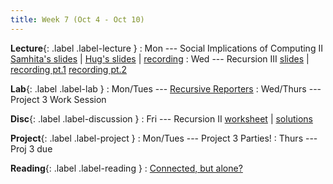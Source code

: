 ```yaml
---
title: Week 7 (Oct 4 - Oct 10)
---
```


**Lecture**{: .label .label-lecture }
: Mon --- Social Implications of Computing II [Samhita's slides](https://docs.google.com/presentation/d/1wSTFNhx0UtptZZXPhTRIIh8s3xJr8FgXi1JgJY061c0/edit?usp=sharing) \| [Hug's slides](https://docs.google.com/presentation/d/17HNhrIf4Sz9D5iECNLPa5M1Clc_YZifej5SylIJy4oI/edit?usp=sharing) \| [recording](https://drive.google.com/file/d/1oW3LpzEG2R6gDLvdy4QHaVE9njCxf3aY/view?usp=sharing)
: Wed --- Recursion III [slides](https://docs.google.com/presentation/d/1UomamSMhWz1kM2Yysev8T9MTPqebzPI-NAd8DB3vkBQ/edit?usp=sharing) \| [recording pt.1](https://drive.google.com/file/d/138yonjudwl3-SG_9T55qTfUZpIivJnBR/view?usp=sharing) [recording pt.2](https://drive.google.com/file/d/1bRC6T0l6OQJamr_tuxssEV-Sy1YwWV03/view?usp=sharing)

**Lab**{: .label .label-lab }
: Mon/Tues --- [Recursive Reporters](https://beautyjoy.github.io/bjc-r/topic/topic.html?topic=berkeley_bjc/recur/recursive-reporters-part1.topic&course=cs10_fa21.html&novideo&noreading&noassignment)
: Wed/Thurs --- Project 3 Work Session

**Disc**{: .label .label-discussion }
: Fri --- Recursion II [worksheet](https://drive.google.com/file/d/1ItFhT7J3JtXIHN0XTeQh5JpnyoEtWygf/view?usp=sharing) \| [solutions](https://drive.google.com/file/d/1JnBB8E-xXzvJAfVjEnakQSdVeQrWBUAx/view?usp=sharing)

**Project**{: .label .label-project }
: Mon/Tues --- Project 3 Parties!
: Thurs --- Proj 3 due

**Reading**{: .label .label-reading }
: [Connected, but alone?](https://www.youtube.com/watch?v=t7Xr3AsBEK4)
